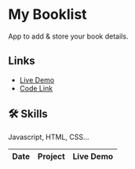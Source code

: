 # My Booklist

App to add & store your book details.

## Links

- [Live Demo](https://3sumu.github.io/VS-Code/AccioJob/HTML/Assignment/My%20Booklist/main.html)
- [Code Link](https://github.com/3Sumu/VS-Code/tree/master/AccioJob/HTML/Assignment/My%20Booklist)

## 🛠 Skills

Javascript, HTML, CSS...

| Date | Project | Live Demo |
| :--: | ------- | --------- |

